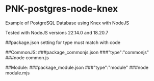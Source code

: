 # PNK-postgres-node-knex
Example of PostgreSQL Database using Knex with NodeJS

Tested with NodeJS versions 22.14.0 and 18.20.7


##package.json setting for type must match with code

##CommonJS:
    ###package_commonjs.json
    ###"type":"commonjs" 
    ###node common.js 

##Module:
    ###package_module.json
    ###"type":"module" 
    ###node module.mjs 
